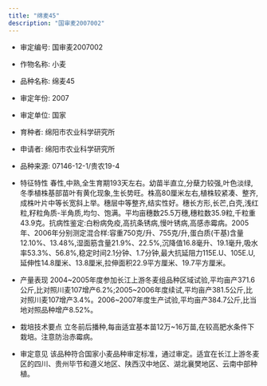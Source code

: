 ```yaml
---
title: "绵麦45"
description: "国审麦2007002"
---
```

* 审定编号:  国审麦2007002

*  作物名称:  小麦

*  品种名称:  绵麦45

*  审定年份:  2007

*  审定单位:  国家

* 育种者:  绵阳市农业科学研究所

*  申请者:  绵阳市农业科学研究所

*  品种来源:  07146-12-1/贵农19-4

*  特征特性
春性,中熟,全生育期193天左右。幼苗半直立,分蘖力较强,叶色淡绿,冬季植株基部苗叶有黄化现象,生长势旺。株高80厘米左右,植株较紧凑、整齐,成株叶片中等长宽斜上举。穗层中等整齐,结实性好。穗长方形,长芒,白壳,浅红粒,籽粒角质-半角质,均匀、饱满。平均亩穗数25.5万穗,穗粒数35.9粒,千粒重43.9克。抗病性鉴定:白粉病免疫,高抗条锈病,慢叶锈病,高感赤霉病。2005年、2006年分别测定混合样:容重750克/升、755克/升,蛋白质(干基)含量12.10%、13.48%,湿面筋含量21.9%、22.5%,沉降值16.8毫升、19.1毫升,吸水率53.3%、56.8%,稳定时间2.1分钟、1.7分钟,最大抗延阻力115E.U、105E.U,延伸性14.8厘米、13.8厘米,拉伸面积22.9平方厘米、19.7平方厘米。

*  产量表现
2004~2005年度参加长江上游冬麦组品种区域试验,平均亩产371.6公斤,比对照川麦107增产6.2%;2005~2006年度续试,平均亩产381.5公斤,比对照川麦107增产3.4%。2006~2007年度生产试验,平均亩产384.7公斤,比当地对照品种增产8.52%。

*  栽培技术要点
立冬前后播种,每亩适宜基本苗12万~16万苗,在较高肥水条件下栽培。注意防治赤霉病。

*  审定意见
该品种符合国家小麦品种审定标准，通过审定。适宜在长江上游冬麦区的四川、贵州毕节和遵义地区、陕西汉中地区、湖北襄樊地区、云南中部种植。
